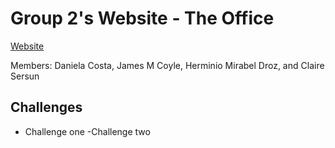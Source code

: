 # Group 2's Website - The Office

[Website](https://clairesersun.github.io/hw11-group2-the-office/)

Members: Daniela Costa, James M Coyle, Herminio Mirabel Droz, and Claire Sersun

## Challenges

- Challenge one
  -Challenge two
